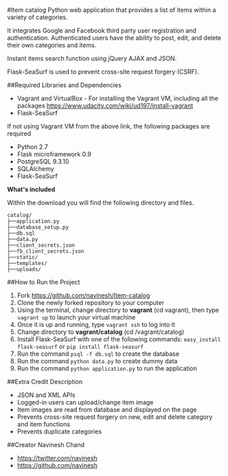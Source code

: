 #Item catalog
Python web application that provides a list of items within a variety of categories.

It integrates Google and Facebook third party user registration and authentication.
Authenticated users have the ability to post, edit, and delete their own categories and items.

Instant items search function using jQuery AJAX and JSON.

Flask-SeaSurf is used to prevent cross-site request forgery (CSRF).

##Required Libraries and Dependencies
* Vagrant and VirtualBox - For installing the Vagrant VM, including all the packages https://www.udacity.com/wiki/ud197/install-vagrant
* Flask-SeaSurf

If not using Vagrant VM from the above link, the following packages are required
* Python 2.7
* Flask microframework 0.9
* PostgreSQL 9.3.10
* SQLAlchemy
* Flask-SeaSurf

**What's included**

Within the download you will find the following directory and files.

```
catalog/
├──application.py
├──database_setup.py
├──db.sql
├──data.py
├──client_secrets.json
├──fb_client_secrets.json
├──static/
├──templates/
├──uploads/
```

##How to Run the Project
1. Fork https://github.com/navinesh/Item-catalog
2. Clone the newly forked repository to your computer
3. Using the terminal, change directory to **vagrant** (cd vagrant), then type `vagrant up` to launch your virtual machine
4. Once it is up and running, type `vagrant ssh` to log into it
5. Change directory to **vagrant/catalog** (cd /vagrant/catalog)
6. Install Flask-SeaSurf with one of the following commands: `easy_install flask-seasurf` or `pip install flask-seasurf`
7. Run the command `psql -f db.sql` to create the database
8. Run the command `python data.py` to create dummy data
9. Run the command `python application.py` to run the application

##Extra Credit Description
- JSON and XML APIs
- Logged-in users can upload/change item image
- Item images are read from database and displayed on the page
- Prevents cross-site request forgery on new, edit and delete category and item functions
- Prevents duplicate categories

##Creator
Navinesh Chand
* https://twitter.com/navinesh
* https://github.com/navinesh
